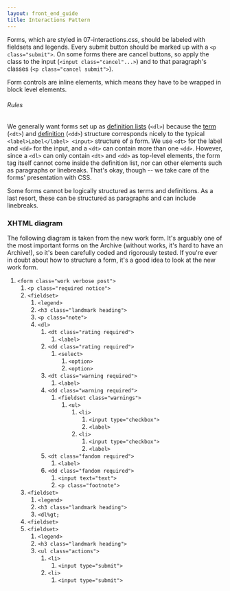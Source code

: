 ```yaml
---
layout: front_end_guide
title: Interactions Pattern
---
```


Forms, which are styled in 07-interactions.css, should be labeled with fieldsets and legends. Every submit button should be marked up with a `<p class="submit">`. On some forms there are cancel buttons, so apply the class to the input (`<input class="cancel"...>`) and to that paragraph's classes (`<p class="cancel submit">`).

Form controls are inline elements, which means they have to be wrapped in block level elements.

###### Rules

We generally want forms set up as [definition lists](http://www.w3schools.com/tags/tag_dl.asp) (`<dl>`) because the [term](http://www.w3schools.com/tags/tag_dt.asp) (`<dt>`) and [definition](http://www.w3schools.com/tags/tag_dd.asp) (`<dd>`) structure corresponds nicely to the typical `<label>Label</label> <input>` structure of a form. We use `<dt>` for the label and `<dd>` for the input, and a `<dt>` can contain more than one `<dd>`. However, since a `<dl>` can only contain `<dt>` and `<dd>` as top-level elements, the form tag itself cannot come inside the definition list, nor can other elements such as paragraphs or linebreaks. That's okay, though -- we take care of the forms' presentation with CSS.   

Some forms cannot be logically structured as terms and definitions. As a last resort, these can be structured as paragraphs and can include linebreaks.

### XHTML diagram

The following diagram is taken from the new work form. It's arguably one of the most important forms on the Archive (without works, it's hard to have an Archive!), so it's been carefully coded and rigorously tested. If you're ever in doubt about how to structure a form, it's a good idea to look at the new work form.

<ol class="diagram">
<li><code>&lt;form class="work verbose post"&gt;</code>
<ol>
<li><code>&lt;p class="required notice"&gt;</code></li>
<li><code>&lt;fieldset&gt;</code>
<ol>
<li><code>&lt;legend&gt;</code></li>
<li><code>&lt;h3 class="landmark heading"&gt;</code></li>
<li><code>&lt;p class="note"&gt;</code></li>
<li><code>&lt;dl&gt;</code>
<ol>
<li><code>&lt;dt class="rating required"&gt;</code>
<ol>
<li><code>&lt;label&gt;</code></li>
</ol></li>
<li><code>&lt;dd class="rating required"&gt;</code><ol>
<li><code>&lt;select&gt;</code>
<ol>
<li><code>&lt;option&gt;</code></li>
<li><code>&lt;option&gt;</code></li>
</ol></li>
</ol></li>
<li><code>&lt;dt class="warning required"&gt;</code>
<ol>
<li><code>&lt;label&gt;</code></li>
</ol></li>
<li><code>&lt;dd class="warning required"&gt;</code>
<ol>
<li><code>&lt;fieldset class="warnings"&gt;</code>
<ol>
<li><code>&lt;ul&gt;</code>
<ol>
<li><code>&lt;li&gt;</code>
<ol>
<li><code>&lt;input type="checkbox"&gt;</code></li>
<li><code>&lt;label&gt;</code></li>
</ol></li>
<li><code>&lt;li&gt;</code>
<ol>
<li><code>&lt;input type="checkbox"&gt;</code></li>
<li><code>&lt;label&gt;</code></li>
</ol></li>
</ol></li>
</ol></li>
</ol></li>
<li><code>&lt;dt class="fandom required"&gt;</code>
<ol>
<li><code>&lt;label&gt;</code></li>
</ol></li>
<li><code>&lt;dd class="fandom required"&gt;</code>
<ol>
<li><code>&lt;input text="text"&gt;</code></li>
<li><code>&lt;p class="footnote"&gt;</code></li>
</ol></li>
</ol></li>
</ol></li>
<li><code>&lt;fieldset&gt;</code>
<ol>
<li><code>&lt;legend&gt;</code></li>
<li><code>&lt;h3 class="landmark heading"&gt;</code></li>
<li><code>&lt;dl%gt;</code></li>
</ol></li>
<li><code>&lt;fieldset&gt;</code></li>
<li><code>&lt;fieldset&gt;</code>
<ol>
<li><code>&lt;legend&gt;</code></li>
<li><code>&lt;h3 class="landmark heading"&gt;</code></li>
<li><code>&lt;ul class="actions"&gt;</code>
<ol>
<li><code>&lt;li&gt;</code>
<ol>
<li><code>&lt;input type="submit"&gt;</code></li>
</ol></li>
<li><code>&lt;li&gt;</code>
<ol>
<li><code>&lt;input type="submit"&gt;</code></li>
</ol></li>
</ol></li>
</ol></li>
</ol></li>
</ol>
